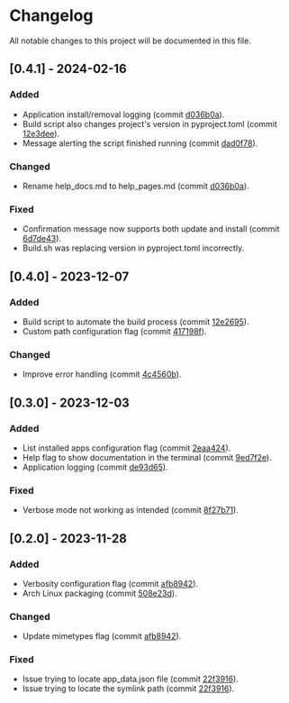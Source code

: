 # Changelog

All notable changes to this project will be documented in this file.

## [0.4.1] - 2024-02-16

### Added

- Application install/removal logging (commit [d036b0a](https://github.com/diogocaveiro/jetbrains-manager-tool/commit/d036b0af5f8134c300999922ba123952c7ed0bca)).
- Build script also changes project's version in pyproject.toml (commit [12e3dee](https://github.com/diogocaveiro/jetbrains-manager-tool/commit/12e3dee910e3c2c907c37e710b2439919b192745)).
- Message alerting the script finished running (commit [dad0f78](https://github.com/diogocaveiro/jetbrains-manager-tool/commit/dad0f78974a37a37f491539125d717717ce31aa9)).

### Changed

- Rename help_docs.md to help_pages.md (commit [d036b0a](https://github.com/diogocaveiro/jetbrains-manager-tool/commit/d036b0af5f8134c300999922ba123952c7ed0bca)).

### Fixed

- Confirmation message now supports both update and install (commit [6d7de43](https://github.com/diogocaveiro/jetbrains-manager-tool/commit/6d7de437735c41c56d11e6ad15154c9790572309)).
- Build.sh was replacing version in pyproject.toml incorrectly.

## [0.4.0] - 2023-12-07

### Added

- Build script to automate the build process (commit [12e2695](https://github.com/diogocaveiro/jetbrains-manager-tool/tree/12e3dee910e3c2c907c37e710b2439919b192745)).
- Custom path configuration flag (commit [417198f](https://github.com/diogocaveiro/jetbrains-manager-tool/commit/417198f737bf4c86740ae9b7ba114e7dc0d530d5)).

### Changed

- Improve error handling (commit [4c4560b](https://github.com/diogocaveiro/jetbrains-manager-tool/commit/4c4560b21bd97755895aa6523f46cd568ae1d6d6)).

## [0.3.0] - 2023-12-03

### Added

- List installed apps configuration flag (commit [2eaa424](https://github.com/diogocaveiro/jetbrains-manager-tool/commit/2eaa42470a07c96134a006bc3409edec373520d9)).
- Help flag to show documentation in the terminal (commit [9ed7f2e](https://github.com/diogocaveiro/jetbrains-manager-tool/commit/9ed7f2ec968fdf1860df954bb498d4a744e4eee7)).
- Application logging (commit [de93d65](https://github.com/diogocaveiro/jetbrains-manager-tool/commit/de93d6584cab6432457fcbbe890dcc99b61d8f79)).

### Fixed

- Verbose mode not working as intended (commit [8f27b71](https://github.com/diogocaveiro/jetbrains-manager-tool/commit/8f27b71dc44c456afce62292cd1bb2bfc552d2d2)).

## [0.2.0] - 2023-11-28

### Added

- Verbosity configuration flag (commit [afb8942](https://github.com/diogocaveiro/jetbrains-manager-tool/commit/afb8942ef80384b977fbf9b0ed37f2185dc5027d)).
- Arch Linux packaging (commit [508e23d](https://github.com/diogocaveiro/jetbrains-manager-tool/commit/508e23dc776ad7e97065c74472ec69675f40996d)).

### Changed

- Update mimetypes flag (commit [afb8942](https://github.com/diogocaveiro/jetbrains-manager-tool/commit/afb8942ef80384b977fbf9b0ed37f2185dc5027d)).

### Fixed

- Issue trying to locate app_data.json file (commit [22f3916](https://github.com/diogocaveiro/jetbrains-manager-tool/commit/22f3916dd6782352eec6564c36f520e33e4dce12)).
- Issue trying to locate the symlink path (commit [22f3916](https://github.com/diogocaveiro/jetbrains-manager-tool/commit/22f3916dd6782352eec6564c36f520e33e4dce12)).
